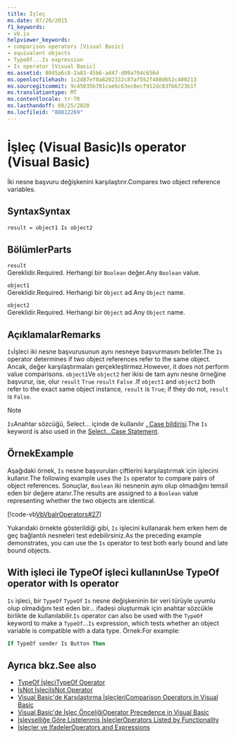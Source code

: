 ```yaml
---
title: İşleç
ms.date: 07/20/2015
f1_keywords:
- vb.is
helpviewer_keywords:
- comparison operators [Visual Basic]
- equivalent objects
- TypeOf...Is expression
- Is operator [Visual Basic]
ms.assetid: 8045a6c8-2a83-45b6-ad47-d09a704c656d
ms.openlocfilehash: 1c2d87ef0a8202332c87af552f488d652c400213
ms.sourcegitcommit: 9c45035b781caebc63ec8ecf912dc83fb6723b1f
ms.translationtype: MT
ms.contentlocale: tr-TR
ms.lasthandoff: 08/25/2020
ms.locfileid: "88812269"
---
```

# <a name="is-operator-visual-basic"></a><span data-ttu-id="77b4f-102">İşleç (Visual Basic)</span><span class="sxs-lookup"><span data-stu-id="77b4f-102">Is operator (Visual Basic)</span></span>

<span data-ttu-id="77b4f-103">İki nesne başvuru değişkenini karşılaştırır.</span><span class="sxs-lookup"><span data-stu-id="77b4f-103">Compares two object reference variables.</span></span>

## <a name="syntax"></a><span data-ttu-id="77b4f-104">Syntax</span><span class="sxs-lookup"><span data-stu-id="77b4f-104">Syntax</span></span>

```vb
result = object1 Is object2
```

## <a name="parts"></a><span data-ttu-id="77b4f-105">Bölümler</span><span class="sxs-lookup"><span data-stu-id="77b4f-105">Parts</span></span>

 `result`  
 <span data-ttu-id="77b4f-106">Gereklidir.</span><span class="sxs-lookup"><span data-stu-id="77b4f-106">Required.</span></span> <span data-ttu-id="77b4f-107">Herhangi bir `Boolean` değer.</span><span class="sxs-lookup"><span data-stu-id="77b4f-107">Any `Boolean` value.</span></span>  
  
 `object1`  
 <span data-ttu-id="77b4f-108">Gereklidir.</span><span class="sxs-lookup"><span data-stu-id="77b4f-108">Required.</span></span> <span data-ttu-id="77b4f-109">Herhangi bir `Object` ad.</span><span class="sxs-lookup"><span data-stu-id="77b4f-109">Any `Object` name.</span></span>  
  
 `object2`  
 <span data-ttu-id="77b4f-110">Gereklidir.</span><span class="sxs-lookup"><span data-stu-id="77b4f-110">Required.</span></span> <span data-ttu-id="77b4f-111">Herhangi bir `Object` ad.</span><span class="sxs-lookup"><span data-stu-id="77b4f-111">Any `Object` name.</span></span>  
  
## <a name="remarks"></a><span data-ttu-id="77b4f-112">Açıklamalar</span><span class="sxs-lookup"><span data-stu-id="77b4f-112">Remarks</span></span>

<span data-ttu-id="77b4f-113">`Is`İşleci iki nesne başvurusunun aynı nesneye başvurmasını belirler.</span><span class="sxs-lookup"><span data-stu-id="77b4f-113">The `Is` operator determines if two object references refer to the same object.</span></span> <span data-ttu-id="77b4f-114">Ancak, değer karşılaştırmaları gerçekleştirmez.</span><span class="sxs-lookup"><span data-stu-id="77b4f-114">However, it does not perform value comparisons.</span></span> <span data-ttu-id="77b4f-115">`object1`Ve `object2` her ikisi de tam aynı nesne örneğine başvurur, ise, olur `result` `True` `result` `False` .</span><span class="sxs-lookup"><span data-stu-id="77b4f-115">If `object1` and `object2` both refer to the exact same object instance, `result` is `True`; if they do not, `result` is `False`.</span></span>

> [!NOTE]
> <span data-ttu-id="77b4f-116">`Is`Anahtar sözcüğü, Select... içinde de kullanılır [. Case bildirisi](../statements/select-case-statement.md).</span><span class="sxs-lookup"><span data-stu-id="77b4f-116">The `Is` keyword is also used in the [Select...Case Statement](../statements/select-case-statement.md).</span></span>
  
## <a name="example"></a><span data-ttu-id="77b4f-117">Örnek</span><span class="sxs-lookup"><span data-stu-id="77b4f-117">Example</span></span>

<span data-ttu-id="77b4f-118">Aşağıdaki örnek, `Is` nesne başvuruları çiftlerini karşılaştırmak için işlecini kullanır.</span><span class="sxs-lookup"><span data-stu-id="77b4f-118">The following example uses the `Is` operator to compare pairs of object references.</span></span> <span data-ttu-id="77b4f-119">Sonuçlar, `Boolean` iki nesnenin aynı olup olmadığını temsil eden bir değere atanır.</span><span class="sxs-lookup"><span data-stu-id="77b4f-119">The results are assigned to a `Boolean` value representing whether the two objects are identical.</span></span>

[!code-vb[VbVbalrOperators#27](~/samples/snippets/visualbasic/VS_Snippets_VBCSharp/VbVbalrOperators/VB/Class1.vb#27)]

<span data-ttu-id="77b4f-120">Yukarıdaki örnekte gösterildiği gibi, `Is` işlecini kullanarak hem erken hem de geç bağlantılı nesneleri test edebilirsiniz.</span><span class="sxs-lookup"><span data-stu-id="77b4f-120">As the preceding example demonstrates, you can use the `Is` operator to test both early bound and late bound objects.</span></span>

## <a name="use-typeof-operator-with-is-operator"></a><span data-ttu-id="77b4f-121">With işleci ile TypeOf işleci kullanın</span><span class="sxs-lookup"><span data-stu-id="77b4f-121">Use TypeOf operator with Is operator</span></span>

<span data-ttu-id="77b4f-122">`Is` işleci, bir `TypeOf` `TypeOf` `Is` nesne değişkeninin bir veri türüyle uyumlu olup olmadığını test eden bir... ifadesi oluşturmak için anahtar sözcükle birlikte de kullanılabilir.</span><span class="sxs-lookup"><span data-stu-id="77b4f-122">`Is` operator can also be used with the `TypeOf` keyword to make a `TypeOf`...`Is` expression, which tests whether an object variable is compatible with a data type.</span></span> <span data-ttu-id="77b4f-123">Örnek:</span><span class="sxs-lookup"><span data-stu-id="77b4f-123">For example:</span></span>

```vb
If TypeOf sender Is Button Then
```

## <a name="see-also"></a><span data-ttu-id="77b4f-124">Ayrıca bkz.</span><span class="sxs-lookup"><span data-stu-id="77b4f-124">See also</span></span>

- [<span data-ttu-id="77b4f-125">TypeOf İşleci</span><span class="sxs-lookup"><span data-stu-id="77b4f-125">TypeOf Operator</span></span>](typeof-operator.md)
- [<span data-ttu-id="77b4f-126">IsNot İşleci</span><span class="sxs-lookup"><span data-stu-id="77b4f-126">IsNot Operator</span></span>](isnot-operator.md)
- [<span data-ttu-id="77b4f-127">Visual Basic'de Karşılaştırma İşleçleri</span><span class="sxs-lookup"><span data-stu-id="77b4f-127">Comparison Operators in Visual Basic</span></span>](../../programming-guide/language-features/operators-and-expressions/comparison-operators.md)
- [<span data-ttu-id="77b4f-128">Visual Basic'de İşleç Önceliği</span><span class="sxs-lookup"><span data-stu-id="77b4f-128">Operator Precedence in Visual Basic</span></span>](operator-precedence.md)
- [<span data-ttu-id="77b4f-129">İşlevselliğe Göre Listelenmiş İşleçler</span><span class="sxs-lookup"><span data-stu-id="77b4f-129">Operators Listed by Functionality</span></span>](operators-listed-by-functionality.md)
- [<span data-ttu-id="77b4f-130">İşleçler ve Ifadeler</span><span class="sxs-lookup"><span data-stu-id="77b4f-130">Operators and Expressions</span></span>](../../programming-guide/language-features/operators-and-expressions/index.md)
